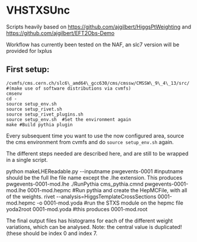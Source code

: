 # VHSTXSUnc
Scripts heavily based on https://github.com/ajgilbert/HiggsPtWeighting and https://github.com/ajgilbert/EFT2Obs-Demo 

Workflow has currently been tested on the NAF, an slc7 version will be provided for lxplus
## First setup:

    /cvmfs/cms.cern.ch/slc6\_amd64\_gcc630/cms/cmssw/CMSSW\_9\_4\_13/src/ #(make use of software distributions via cvmfs)
    cmsenv
    cd -
    source setup_env.sh
    source setup_rivet.sh
    source setup_rivet_plugins.sh 
    source setup_env.sh  #Set the environment again
    make #Build pythia plugin

Every subsequent time you want to use the now configured area, source the cms environment from cvmfs and do `source setup_env.sh` again.

The different steps needed are described here, and are still to be wrapped in a single script.

   python makeLHEReadable.py --inputname pwgevents-0001 #inputname should be the full lhe file name except the .lhe extension. This produces pwgevents-0001-mod.lhe
   ./RunPythia cms\_pythia.cmnd pwgevents-0001-mod.lhe 0001-mod.hepmc #Run pythia and create the HepMCFile, with all of the weights.
   rivet --analysis=HiggsTemplateCrossSections 0001-mod.hepmc -o 0001-mod.yoda #run the STXS module on the hepmc file
   yoda2root 0001-mod.yoda #this produces 0001-mod.root

The final output files has histograms for each of the different weight variations, which can be analysed. Note: the central value is duplicated! (these should be index 0 and index 7.
   
